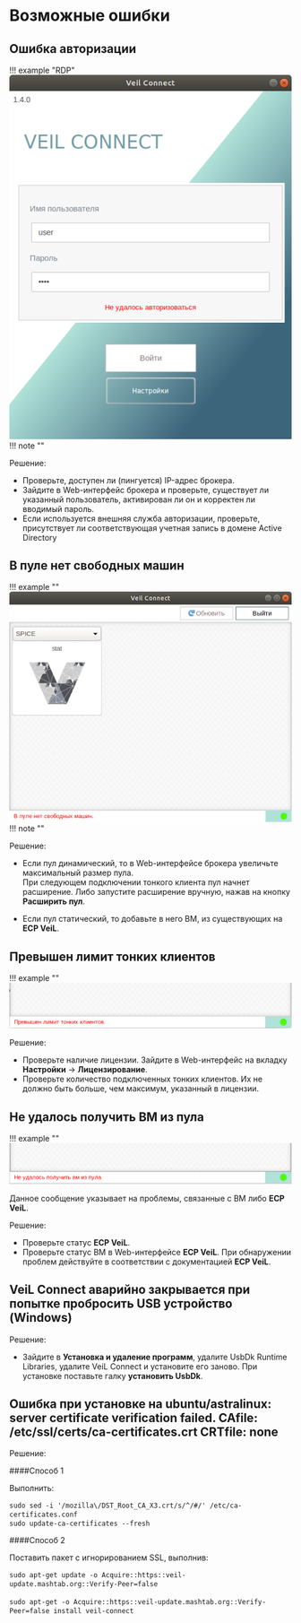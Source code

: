# Возможные ошибки

## Ошибка авторизации

!!! example "RDP"
    ![image](../../_assets/vdi/thin_client/tk_auth_error.png)
!!! note ""

Решение:

- Проверьте, доступен ли (пингуется) IP-адрес брокера.
- Зайдите в Web-интерфейс брокера и проверьте, существует ли указанный пользователь, активирован ли он и корректен ли 
вводимый пароль.
- Если используется внешняя служба авторизации, проверьте, присутствует ли соответствующая учетная запись 
в домене Active Directory 

## В пуле нет свободных машин

!!! example ""
    ![image](../../_assets/vdi/thin_client/no_free_vms.png)
!!! note ""

Решение:

- Если пул динамический, то в Web-интерфейсе брокера увеличьте максимальный размер пула.  
При следующем подключении тонкого клиента пул начнет расширение. Либо запустите расширение вручную, 
нажав на кнопку **Расширить пул**.

- Если пул статический, то добавьте в него ВМ, из существующих на **ECP VeiL**.

## Превышен лимит тонких клиентов

!!! example ""
    ![image](../../_assets/vdi/thin_client/tk_limit_exceeded.png)

Решение:

- Проверьте наличие лицензии. Зайдите в Web-интерфейс на вкладку **Настройки** -> **Лицензирование**.
- Проверьте количество подключенных тонких клиентов. Их не должно быть больше, чем максимум, указанный в лицензии.

## Не удалось получить ВМ из пула

!!! example ""
    ![image](../../_assets/vdi/thin_client/get_vm_from_pool_error.png)

Данное сообщение указывает на проблемы, связанные с ВМ либо **ECP VeiL**.

Решение:

- Проверьте статус **ECP VeiL**.
- Проверьте статус ВМ в Web-интерфейсе **ECP VeiL**. При обнаружении проблем действуйте в соответствии 
с документацией **ECP VeiL**.

## VeiL Connect аварийно закрывается при попытке пробросить USB устройство (Windows)

Решение:

- Зайдите в **Установка и удаление программ**, удалите UsbDk Runtime Libraries,
удалите VeiL Connect и установите его заново. При установке поставьте галку **установить UsbDk**.

## Ошибка при установке на ubuntu/astralinux: server certificate verification failed. CAfile: /etc/ssl/certs/ca-certificates.crt CRTfile: none

Решение:

####Способ 1

Выполнить:

```
sudo sed -i '/mozilla\/DST_Root_CA_X3.crt/s/^/#/' /etc/ca-certificates.conf
sudo update-ca-certificates --fresh
```

####Способ 2

Поставить пакет с игнорированием SSL, выполнив:

```
sudo apt-get update -o Acquire::https::veil-update.mashtab.org::Verify-Peer=false

sudo apt-get -o Acquire::https::veil-update.mashtab.org::Verify-Peer=false install veil-connect
```